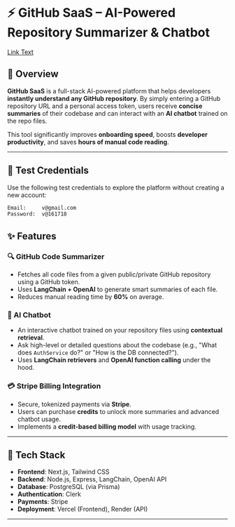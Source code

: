 

# ⚡ GitHub SaaS – AI-Powered Repository Summarizer & Chatbot
[Link Text](https://saas-55ui.vercel.app/)


## 🚀 Overview   

**GitHub SaaS** is a full-stack AI-powered platform that helps developers **instantly understand any GitHub repository**. By simply entering a GitHub repository URL and a personal access token, users receive **concise summaries** of their codebase and can interact with an **AI chatbot** trained on the repo files.

This tool significantly improves **onboarding speed**, boosts **developer productivity**, and saves **hours of manual code reading**.

---
## 🧪 Test Credentials

Use the following test credentials to explore the platform without creating a new account:

```bash
Email:     v@gmail.com
Password:  v@161718
```
## ✨ Features

### 🔍 GitHub Code Summarizer
- Fetches all code files from a given public/private GitHub repository using a GitHub token.
- Uses **LangChain + OpenAI** to generate smart summaries of each file.
- Reduces manual reading time by **60%** on average.

### 🤖 AI Chatbot
- An interactive chatbot trained on your repository files using **contextual retrieval**.
- Ask high-level or detailed questions about the codebase (e.g., "What does `AuthService` do?" or "How is the DB connected?").
- Uses **LangChain retrievers** and **OpenAI function calling** under the hood.

### 💳 Stripe Billing Integration
- Secure, tokenized payments via **Stripe**.
- Users can purchase **credits** to unlock more summaries and advanced chatbot usage.
- Implements a **credit-based billing model** with usage tracking.

---

## 🔧 Tech Stack

- **Frontend**: Next.js, Tailwind CSS
- **Backend**: Node.js, Express, LangChain, OpenAI API
- **Database**: PostgreSQL (via Prisma)
- **Authentication**: Clerk
- **Payments**: Stripe
- **Deployment**: Vercel (Frontend), Render (API)

---


